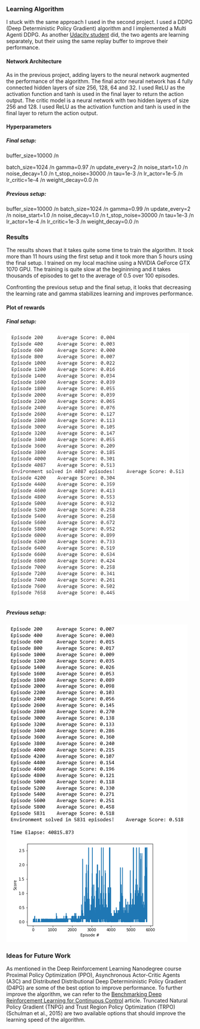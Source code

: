 ### Learning Algorithm
I stuck with the same approach I used in the second project. I used a DDPG (Deep Deterministic Policy Gradient) algorithm and I implemented a Multi Agenti DDPG.
As another [Udacity student](https://github.com/blangwallner/Udacity-Deep-Reinforcement-Learning-ND---Project-3---Collaboration-and-Competition) did, the two agents are learning separately, but their using the same replay buffer to improve their performance.

#### Network Architecture
As in the previous project, adding layers to the neural network augmented the performance of the algorithm. The final actor neural network has 4 fully connected hidden layers of size 256, 128, 64 and 32.
I used ReLU as the activation function and tanh is used in the final layer to return the action output.
The critic model is a neural network with two hidden layers of size 256 and 128.
I used ReLU as the activation function and tanh is used in the final layer to return the action output.

#### Hyperparameters

##### Final setup:

buffer_size=10000 /n

batch_size=1024 /n
gamma=0.97 /n
update_every=2 /n
noise_start=1.0 /n
noise_decay=1.0 /n
t_stop_noise=30000 /n
tau=1e-3 /n
lr_actor=1e-5 /n
lr_critic=1e-4 /n
weight_decay=0.0 /n

##### Previous setup:

buffer_size=10000 /n
batch_size=1024 /n
gamma=0.99 /n
update_every=2 /n
noise_start=1.0 /n
noise_decay=1.0 /n
t_stop_noise=30000 /n
tau=1e-3 /n
lr_actor=1e-4 /n
lr_critic=1e-3 /n
weight_decay=0.0 /n

### Results

The results shows that it takes quite some time to train the algorithm. It took more than 11 hours using the first setup and it took more than 5 hours using the final setup. I trained on my local machine using a NVIDIA GeForce GTX 1070 GPU. The training is quite slow at the begininning and it takes thousands of episodes to get to the average of 0.5 over 100 episodes.

Confronting the previous setup and the final setup, it looks that decreasing the learning rate and gamma stabilizes learning and improves performance.

#### Plot of rewards

##### Final setup:

![fifthtry](/images/fifthtry.PNG)


##### Previous setup:

![fourth_try](/images/Fourthtry.PNG)

### Ideas for Future Work
As mentioned in the Deep Reinforcement Learning Nanodegree course Proximal Policy Optimization (PPO),  Asynchronous Actor-Critic Agents (A3C) and Distributed Distributional Deep Determininistic Policy Gradient (D4PG) are some of the best option to improve performance.
To further improve the algorithm, we can refer to the [Benchmarking Deep Reinforcement Learning for Continuous Control](https://arxiv.org/pdf/1604.06778.pdf) article. Truncated Natural Policy Gradient (TNPG) and Trust Region Policy Optimization (TRPO)  (Schulman et al., 2015) are two available options that should improve the learning speed of the algorithm.
